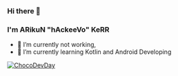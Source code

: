 ### Hi there 👋

### I'm ARikuN "hAckeeVo" KeRR

<!--
**hAckeeVo/hAckeeVo** is a ✨ _special_ ✨ repository because its `README.md` (this file) appears on your GitHub profile.-->
- 🔭 I’m currently not working,
- 🌱 I’m currently learning Kotlin and Android Developing
<!--
- 👯 I’m looking to collaborate on ...
- 🤔 I’m looking for help with ...
- 💬 Ask me about ...
- 📫 How to reach me: ...
- 😄 Pronouns: ...
- ⚡ Fun fact: ...
-->
[![ChocoDevDay](http://rahmet.object.pscloud.io/static/upload/images/chocodevday/git-badge-3.png)](https://github.com/chocofamilyme)

